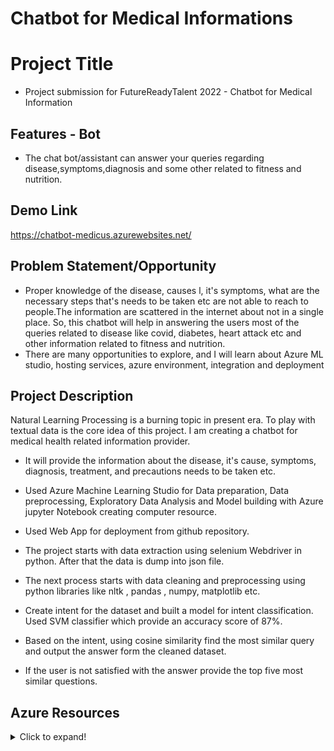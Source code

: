 # Chatbot for Medical Informations


# Project Title

- Project submission for FutureReadyTalent 2022 - Chatbot for Medical Information


## Features - Bot

- The chat bot/assistant can answer your queries regarding disease,symptoms,diagnosis and some other related to fitness and nutrition.

## Demo Link

<https://chatbot-medicus.azurewebsites.net/>

## Problem Statement/Opportunity

- Proper knowledge of the disease, causes l, it's symptoms, what are the necessary steps that's needs to be taken etc are not able to reach to people.The information are scattered in the internet about not in a single place. So, this chatbot will help in answering the users most of the queries related to disease like covid, diabetes, heart attack etc and other information related to fitness and nutrition.
- There are many opportunities to explore, and I will learn about Azure ML studio, hosting services, azure environment, integration and deployment

## Project Description

Natural Learning Processing is a burning topic in present era. To play with textual data is the core idea of this project. I am creating a chatbot for medical health related information provider.

- It will provide the information about the disease, it's cause, symptoms, diagnosis, treatment, and precautions needs to be taken etc.

- Used Azure Machine Learning Studio for Data preparation, Data preprocessing, Exploratory Data Analysis and Model building with Azure jupyter Notebook creating computer resource.

- Used Web App for deployment from github repository.

- The project starts with data extraction using selenium Webdriver in python. After that the data is dump into json file.

- The next process starts with data cleaning and preprocessing using python libraries like nltk , pandas , numpy, matplotlib etc. 

- Create intent for the dataset and built a model for intent classification. Used SVM classifier which provide an accuracy score of 87%.

- Based on the intent, using cosine similarity find the most similar query and output the answer form the cleaned dataset. 
- If the user is not satisfied with the answer provide the top five most similar questions.



## Azure Resources

<details>
<summary>Click to expand!</summary>

<br>  

- Azure resource group

![resource group](azure_service\resource_group.jpg)

- Azure Web App

![web app bot](azure_service\web_app_service.jpg)

- Azure Machine Learning Studio

![ml studio](azure_service\Azure_ML_studio.jpg)


- Azure Virtual Machine

![virtual_machine](azure_service\Virtual_Machine.jpg)


</details>
